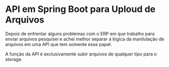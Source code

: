 # API em Spring Boot para Uploud de Arquivos

Depois de enfrentar alguns problemas com o ERP em que trabalho para enviar arquivos pesquisei e achei melhor separar a lógica da manilulação de
arquivos em uma API que tem somente esse papel.

A função da API é exclusivamente subir arquivos de qualquer tipo para o storage.







